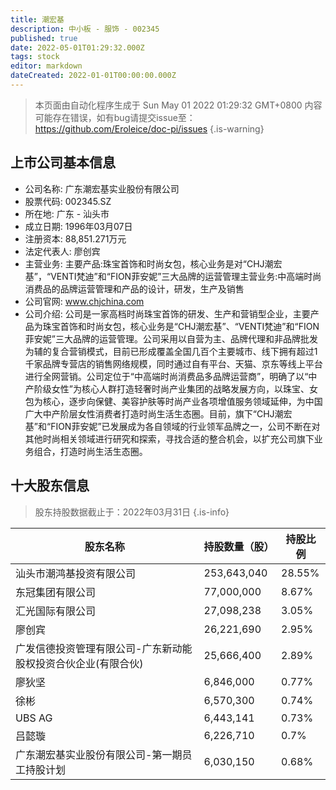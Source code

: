 ```yaml
---
title: 潮宏基
description: 中小板 - 服饰 - 002345
published: true
date: 2022-05-01T01:29:32.000Z
tags: stock
editor: markdown
dateCreated: 2022-01-01T00:00:00.000Z
---
```


> 本页面由自动化程序生成于 Sun May 01 2022 01:29:32 GMT+0800
> 内容可能存在错误，如有bug请提交issue至：https://github.com/Eroleice/doc-pi/issues
{.is-warning}

## 上市公司基本信息
- 公司名称: 广东潮宏基实业股份有限公司
- 股票代码: 002345.SZ
- 所在地: 广东 - 汕头市
- 成立日期: 1996年03月07日
- 注册资本: 88,851.271万元
- 法定代表人: 廖创宾
- 主营业务: 主要产品:珠宝首饰和时尚女包，核心业务是对“CHJ潮宏基”，“VENTI梵迪”和“FION菲安妮”三大品牌的运营管理主营业务:中高端时尚消费品的品牌运营管理和产品的设计，研发，生产及销售
- 公司官网: www.chjchina.com
- 公司介绍: 公司是一家高档时尚珠宝首饰的研发、生产和营销型企业，主要产品为珠宝首饰和时尚女包，核心业务是“CHJ潮宏基”、“VENTI梵迪”和“FION菲安妮”三大品牌的运营管理。公司采用以自营为主、品牌代理和非品牌批发为辅的复合营销模式，目前已形成覆盖全国几百个主要城市、线下拥有超过1千家品牌专营店的销售网络规模，同时通过自有平台、天猫、京东等线上平台进行全网营销。公司定位于“中高端时尚消费品多品牌运营商”，明确了以“中产阶级女性”为核心人群打造轻奢时尚产业集团的战略发展方向，以珠宝、女包为核心，逐步向保健、美容护肤等时尚产业各项增值服务领域延伸，为中国广大中产阶层女性消费者打造时尚生活生态圈。目前，旗下“CHJ潮宏基”和“FION菲安妮”已发展成为各自领域的行业领军品牌之一，公司不断在对其他时尚相关领域进行研究和探索，寻找合适的整合机会，以扩充公司旗下业务组合，打造时尚生活生态圈。


## 十大股东信息
> 股东持股数据截止于：2022年03月31日
{.is-info}

| 股东名称 | 持股数量（股） | 持股比例 |
| --- | --- | --- |
| 汕头市潮鸿基投资有限公司 | 253,643,040 | 28.55% |
| 东冠集团有限公司 | 77,000,000 | 8.67% |
| 汇光国际有限公司 | 27,098,238 | 3.05% |
| 廖创宾 | 26,221,690 | 2.95% |
| 广发信德投资管理有限公司-广东新动能股权投资合伙企业(有限合伙) | 25,666,400 | 2.89% |
| 廖狄坚 | 6,846,000 | 0.77% |
| 徐彬 | 6,570,300 | 0.74% |
| UBS AG | 6,443,141 | 0.73% |
| 吕懿璇 | 6,226,710 | 0.7% |
| 广东潮宏基实业股份有限公司-第一期员工持股计划 | 6,030,150 | 0.68% |




